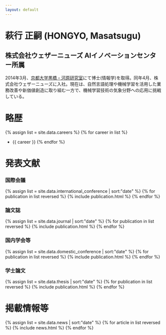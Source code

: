 ```yaml
---
layout: default
---
```


# 萩行 正嗣 (HONGYO, Masatsugu)

## 株式会社ウェザーニューズ AIイノベーションセンター所属
2014年3月、[京都大学黒橋・河原研究室](http://nlp.ist.i.kyoto-u.ac.jp/)にて博士(情報学)を取得。同年4月、株式会社ウェザーニューズに入社。現在は、自然言語処理や機械学習を活用した業務改善や新価値創造に取り組む一方で、機械学習技術の気象分野への応用に挑戦している。

# 略歴
{% assign list = site.data.careers %}
{% for career in list %}
 - {{ career }}
{% endfor %}

# 発表文献

### 国際会議
{% assign list = site.data.international_conference | sort:"date" %}
{% for publication in list reversed %}
{% include publication.html %}
{% endfor %}

### 論文誌
{% assign list = site.data.journal | sort:"date" %}
{% for publication in list reversed %}
{% include publication.html %}
{% endfor %}

### 国内学会等
{% assign list = site.data.domestic_conference | sort:"date" %}
{% for publication in list reversed %}
{% include publication.html %}
{% endfor %}

### 学士論文
{% assign list = site.data.thesis | sort:"date" %}
{% for publication in list reversed %}
{% include publication.html %}
{% endfor %}


# 掲載情報等
{% assign list = site.data.news | sort:"date" %}
{% for article in list reversed %}
{% include news.html %}
{% endfor %}


